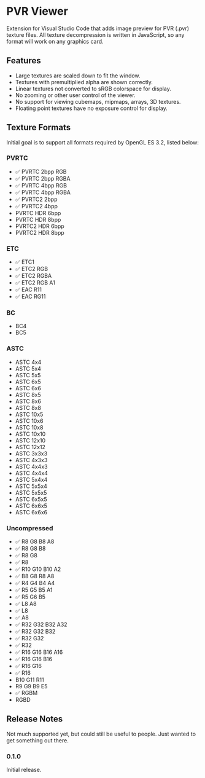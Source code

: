 # PVR Viewer

Extension for Visual Studio Code that adds image preview for PVR (.pvr) texture files. All texture decompression is written in JavaScript, so any format will work on any graphics card.

## Features

* Large textures are scaled down to fit the window.
* Textures with premultiplied alpha are shown correctly.
* Linear textures not converted to sRGB colorspace for display.
* No zooming or other user control of the viewer.
* No support for viewing cubemaps, mipmaps, arrays, 3D textures.
* Floating point textures have no exposure control for display.

## Texture Formats

Initial goal is to support all formats required by OpenGL ES 3.2, listed below:

### PVRTC

* ✅ PVRTC 2bpp RGB
* ✅ PVRTC 2bpp RGBA
* ✅ PVRTC 4bpp RGB
* ✅ PVRTC 4bpp RGBA
* ✅ PVRTC2 2bpp
* ✅ PVRTC2 4bpp
* PVRTC HDR 6bpp
* PVRTC HDR 8bpp
* PVRTC2 HDR 6bpp
* PVRTC2 HDR 8bpp

### ETC

* ✅ ETC1
* ✅ ETC2 RGB
* ✅ ETC2 RGBA
* ✅ ETC2 RGB A1
* ✅ EAC R11
* ✅ EAC RG11

### BC

* BC4
* BC5

### ASTC

* ASTC 4x4
* ASTC 5x4
* ASTC 5x5
* ASTC 6x5
* ASTC 6x6
* ASTC 8x5
* ASTC 8x6
* ASTC 8x8
* ASTC 10x5
* ASTC 10x6
* ASTC 10x8
* ASTC 10x10
* ASTC 12x10
* ASTC 12x12
* ASTC 3x3x3
* ASTC 4x3x3
* ASTC 4x4x3
* ASTC 4x4x4
* ASTC 5x4x4
* ASTC 5x5x4
* ASTC 5x5x5
* ASTC 6x5x5
* ASTC 6x6x5
* ASTC 6x6x6

### Uncompressed

* ✅ R8 G8 B8 A8
* ✅ R8 G8 B8
* ✅ R8 G8
* ✅ R8
* ✅ R10 G10 B10 A2
* ✅ B8 G8 R8 A8
* ✅ R4 G4 B4 A4
* ✅ R5 G5 B5 A1
* ✅ R5 G6 B5
* ✅ L8 A8
* ✅ L8
* ✅ A8
* ✅ R32 G32 B32 A32
* ✅ R32 G32 B32
* ✅ R32 G32
* ✅ R32
* ✅ R16 G16 B16 A16
* ✅ R16 G16 B16
* ✅ R16 G16
* ✅ R16
* B10 G11 R11
* R9 G9 B9 E5
* ✅ RGBM
* RGBD

## Release Notes

Not much supported yet, but could still be useful to people. Just wanted to get something out there.

### 0.1.0

Initial release.
